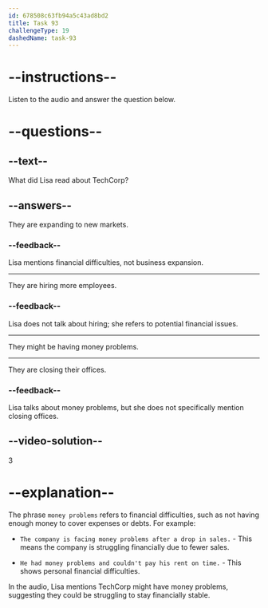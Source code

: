 ```yaml
---
id: 678508c63fb94a5c43ad8bd2
title: Task 93
challengeType: 19
dashedName: task-93
---
```


<!-- (Audio) Lisa: I read they might be having money problems. -->

# --instructions--

Listen to the audio and answer the question below.

# --questions--

## --text--

What did Lisa read about TechCorp?

## --answers--

They are expanding to new markets.

### --feedback--

Lisa mentions financial difficulties, not business expansion.

---

They are hiring more employees.

### --feedback--

Lisa does not talk about hiring; she refers to potential financial issues.

---

They might be having money problems.

---

They are closing their offices.

### --feedback--

Lisa talks about money problems, but she does not specifically mention closing offices.

## --video-solution--

3

# --explanation--

The phrase `money problems` refers to financial difficulties, such as not having enough money to cover expenses or debts. For example:

- `The company is facing money problems after a drop in sales.` - This means the company is struggling financially due to fewer sales.

- `He had money problems and couldn't pay his rent on time.` - This shows personal financial difficulties.

In the audio, Lisa mentions TechCorp might have money problems, suggesting they could be struggling to stay financially stable.
